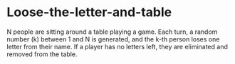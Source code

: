 # Loose-the-letter-and-table
N people are sitting around a table playing a game. Each turn, a random number (k) between 1 and N is generated, and the k-th person loses one letter from their name. If a player has no letters left, they are eliminated and removed from the table.
